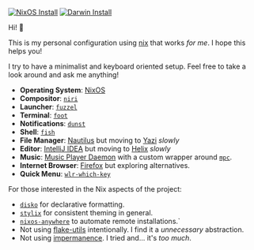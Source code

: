 [![NixOS Install](https://img.shields.io/badge/NixOS_Install-docs)](./apps/nixos-install/README.md)
[![Darwin Install](https://img.shields.io/badge/Darwin_Install-docs)](./apps/darwin-install/README.md)

Hi! 👋 

This is my personal configuration using [nix](https://nixos.org/) that works _for me_. I hope this helps you!

I try to have a minimalist and keyboard oriented setup. Feel free to take a look around and ask me anything!

- **Operating System**: [NixOS](https://nixos.org/)
- **Compositor**: [`niri`](https://github.com/YaLTeR/niri)
- **Launcher**: [`fuzzel`](https://codeberg.org/dnkl/fuzzel)
- **Terminal**: [`foot`](https://codeberg.org/dnkl/foot)
- **Notifications**: [`dunst`](https://github.com/dunst-project/dunst)
- **Shell**: [`fish`](https://github.com/fish-shell/fish-shell)
- **File Manager**: [Nautilus](https://gitlab.gnome.org/GNOME/nautilus) but moving to [Yazi](https://github.com/sxyazi/yazi) _slowly_
- **Editor**: [IntelliJ IDEA](https://www.jetbrains.com/idea/) but moving to [Helix](https://github.com/helix-editor/helix) _slowly_
- **Music**: [Music Player Daemon](https://www.musicpd.org/) with a custom wrapper around [`mpc`](https://www.musicpd.org/clients/mpc/).
- **Internet Browser**: [Firefox](https://www.mozilla.org/firefox/new/) but exploring alternatives.
- **Quick Menu**: [`wlr-which-key`](https://github.com/MaxVerevkin/wlr-which-key)

For those interested in the Nix aspects of the project:
- [`disko`](https://github.com/nix-community/disko) for declarative formatting.
- [`stylix`](https://github.com/danth/stylix) for consistent theming in general.
- [`nixos-anywhere`](https://github.com/nix-community/nixos-anywhere) to automate remote installations.`
- Not using [flake-utils](https://github.com/numtide/flake-utils) intentionally. I find it a _unnecessary_ abstraction.
- Not using [impermanence](https://github.com/nix-community/impermanence). I tried and... it's _too much_.
